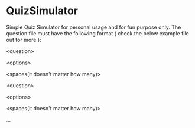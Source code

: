 # QuizSimulator
Simple Quiz Simulator for personal usage and for fun purpose only. 
The question file must have the following format ( check the below example file out for more ): 


&lt;question> 

&lt;options> 

&lt;spaces(it doesn't matter how many)> 

&lt;question>

&lt;options> 

&lt;spaces(it doesn't matter how many)> 

...
